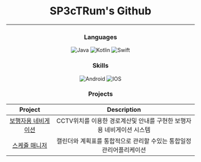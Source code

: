 <div align = "center">
  
# SP3cTRum's Github
  
---

### Languages
![Java](https://img.shields.io/badge/Java-E89844?style=for-the-badge&logo=openjdk&logoColor=white) ![Kotlin](https://img.shields.io/badge/Kotlin-7F52FF?style=for-the-badge&logo=kotlin&logoColor=white) ![Swift](https://img.shields.io/badge/Swift-F05138?style=for-the-badge&logo=swift&logoColor=white)

### Skills
![Android](https://img.shields.io/badge/Android-34A853?style=for-the-badge&logo=android&logoColor=white) ![IOS](https://img.shields.io/badge/IOS-0D96F6?style=for-the-badge&logo=ios&logoColor=white)

### Projects

|Project|Description|
|:---:|:---:|
|[보행자용 네비게이션](https://github.com/SP3cTRum-GH/NaviForWalkers_Integration)|CCTV위치를 이용한 경로계산및 안내를 구현한 보행자용 네비게이션 시스템|
|[스케쥴 매니저](https://github.com/SP3cTRum-GH/ScheduleManager_Android)|캘린더와 계획표를 통합적으로 관리할 수있는 통합일정관리어플리케이션|

</div>
